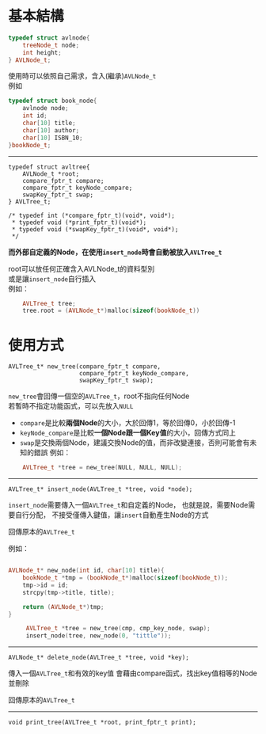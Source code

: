 
# 基本結構
```cpp
typedef struct avlnode{
    treeNode_t node;
    int height;
} AVLNode_t;
```
使用時可以依照自己需求，含入(繼承)`AVLNode_t`  
例如  
```cpp
typedef struct book_node{
    avlnode node;
    int id;
    char[10] title;
    char[10] author;
    char[10] ISBN_10;
}bookNode_t;
```
---
```cpp=
typedef struct avltree{
    AVLNode_t *root;
    compare_fptr_t compare;
    compare_fptr_t keyNode_compare;
    swapKey_fptr_t swap;
} AVLTree_t;

/* typedef int (*compare_fptr_t)(void*, void*);
 * typedef void (*print_fptr_t)(void*);
 * typedef void (*swapKey_fptr_t)(void*, void*);
 */
```
**而外部自定義的Node，在使用`insert_node`時會自動被放入`AVLTree_t`**  

root可以放任何正確含入AVLNode_t的資料型別  
或是讓`insert_node`自行插入  
例如：  

```cpp
    AVLTree_t tree;
    tree.root = (AVLNode_t*)malloc(sizeof(bookNode_t))
```

# 使用方式
```cpp=
AVLTree_t* new_tree(compare_fptr_t compare,
                    compare_fptr_t keyNode_compare,
                    swapKey_fptr_t swap);
```
`new_tree`會回傳一個空的`AVLTree_t`，root不指向任何Node  
若暫時不指定功能函式，可以先放入`NULL`
* `compare`是比較**兩個Node**的大小，大於回傳1，等於回傳0，小於回傳-1
* `keyNode_compare`是比較**一個Node跟一個Key值**的大小，回傳方式同上
* `swap`是交換兩個Node，建議交換Node的值，而非改變連接，否則可能會有未知的錯誤
例如：
```cpp
    AVLTree_t *tree = new_tree(NULL, NULL, NULL);
```
---
```cpp=
AVLTree_t* insert_node(AVLTree_t *tree, void *node);
```
`insert_node`需要傳入一個`AVLTree_t`和自定義的Node，
也就是說，需要Node需要自行分配，
不接受僅傳入鍵值，讓`insert`自動產生Node的方式

回傳原本的`AVLTree_t`

例如：
```cpp

AVLNode_t* new_node(int id, char[10] title){
    bookNode_t *tmp = (bookNode_t*)malloc(sizeof(bookNode_t));
    tmp->id = id;
    strcpy(tmp->title, title);

    return (AVLNode_t*)tmp;
}

     AVLTree_t *tree = new_tree(cmp, cmp_key_node, swap);
     insert_node(tree, new_node(0, "tittle"));
```
---
```cpp=
AVLNode_t* delete_node(AVLTree_t *tree, void *key);
```
傳入一個`AVLTree_t`和有效的key值
會藉由compare函式，找出key值相等的Node並刪除

回傳原本的`AVLTree_t`

---
```cpp=
void print_tree(AVLTree_t *root, print_fptr_t print);
```
